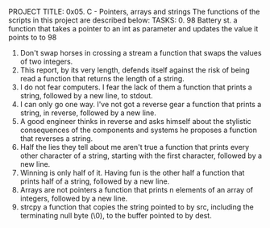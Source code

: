 PROJECT TITLE: 0x05. C - Pointers, arrays and strings
The functions of the scripts in this project are described below:
TASKS:
0. 98 Battery st.
	a function that takes a pointer to an int as parameter and updates the value it points to to 98
1. Don't swap horses in crossing a stream
	a function that swaps the values of two integers.
2. This report, by its very length, defends itself against the risk of being read
	a function that returns the length of a string.
3. I do not fear computers. I fear the lack of them
	 a function that prints a string, followed by a new line, to stdout.
4. I can only go one way. I've not got a reverse gear
	a function that prints a string, in reverse, followed by a new line.
5. A good engineer thinks in reverse and asks himself about the stylistic consequences of the components and systems he proposes
	a function that reverses a string.
6. Half the lies they tell about me aren't true
	a function that prints every other character of a string, starting with the first character, followed by a new line.
7. Winning is only half of it. Having fun is the other half
	a function that prints half of a string, followed by a new line.
8. Arrays are not pointers
	a function that prints n elements of an array of integers, followed by a new line.
9. strcpy
	a function that copies the string pointed to by src, including the terminating null byte (\0), to the buffer pointed to by dest.

